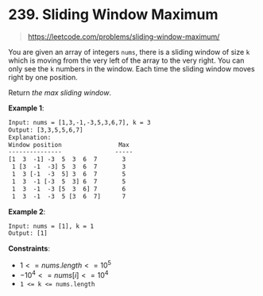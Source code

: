 # 239. Sliding Window Maximum

> <https://leetcode.com/problems/sliding-window-maximum/>

You are given an array of integers `nums`, there is a sliding window of size `k`
which is moving from the very left of the array to the very right. You can only
see the `k` numbers in the window. Each time the sliding window moves right by
one position.

Return *the max sliding window*.

**Example 1**:

```txt
Input: nums = [1,3,-1,-3,5,3,6,7], k = 3
Output: [3,3,5,5,6,7]
Explanation: 
Window position                Max
---------------               -----
[1  3  -1] -3  5  3  6  7       3
 1 [3  -1  -3] 5  3  6  7       3
 1  3 [-1  -3  5] 3  6  7       5
 1  3  -1 [-3  5  3] 6  7       5
 1  3  -1  -3 [5  3  6] 7       6
 1  3  -1  -3  5 [3  6  7]      7
```

**Example 2**:

```txt
Input: nums = [1], k = 1
Output: [1]
```

**Constraints**:

- $1 <= nums.length <= 10^5$
- $-10^4 <= nums[i] <= 10^4$
- `1 <= k <= nums.length`
